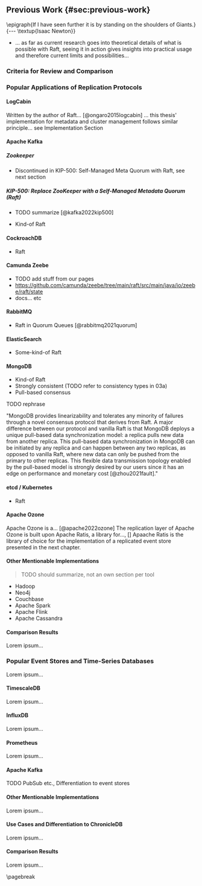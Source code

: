 ## Previous Work {#sec:previous-work}

\epigraph{If I have seen further it is by standing on the shoulders of Giants.}{--- \textup{Isaac Newton}}

- ... as far as current research goes into theoretical details of what is possible with Raft, seeing it in action gives insights into practical usage and therefore current limits and possibilities...

### Criteria for Review and Comparison

### Popular Applications of Replication Protocols

#### LogCabin

Written by the author of Raft... [@ongaro2015logcabin]
... this thesis' implementation for metadata and cluster management follows similar principle... see Implementation Section 

#### Apache Kafka

##### Zookeeper

- Discontinued in KIP-500: Self-Managed Meta Quorum with Raft, see next section

##### KIP-500: Replace ZooKeeper with a Self-Managed Metadata Quorum (Raft)

- TODO summarize [@kafka2022kip500]

- Kind-of Raft

#### CockroachDB

- Raft

#### Camunda Zeebe

- TODO add stuff from our pages
- https://github.com/camunda/zeebe/tree/main/raft/src/main/java/io/zeebe/raft/state
- docs... etc

#### RabbitMQ

- Raft in Quorum Queues [@rabbitmq2021quorum]

#### ElasticSearch

- Some-kind-of Raft

#### MongoDB

- Kind-of Raft
- Strongly consistent (TODO refer to consistency types in 03a)
- Pull-based consensus

TODO rephrase

"MongoDB provides linearizability and tolerates any minority of failures
through a novel consensus protocol that derives from Raft. A
major difference between our protocol and vanilla Raft is that
MongoDB deploys a unique pull-based data synchronization
model: a replica pulls new data from another replica. This
pull-based data synchronization in MongoDB can be initiated
by any replica and can happen between any two replicas, as
opposed to vanilla Raft, where new data can only be pushed
from the primary to other replicas. This flexible data transmission topology enabled by the pull-based model is strongly
desired by our users since it has an edge on performance and
monetary cost [@zhou2021fault]."

#### etcd / Kubernetes

- Raft

#### Apache Ozone

Apache Ozone is a... [@apache2022ozone]
The replication layer of Apache Ozone is built upon Apache Ratis, a library for..., []
Apaache Ratis is the library of choice for the implementation of a replicated event store presented in the next chapter.

#### Other Mentionable Implementations

> TODO should summarize, not an own section per tool

- Hadoop
- Neo4j
- Couchbase
- Apache Spark
- Apache Flink
- Apache Cassandra

#### Comparison Results

Lorem ipsum...

### Popular Event Stores and Time-Series Databases

Lorem ipsum...

#### TimescaleDB

Lorem ipsum...

#### InfluxDB

Lorem ipsum...

#### Prometheus

Lorem ipsum...

#### Apache Kafka

TODO PubSub etc., Differentiation to event stores

#### Other Mentionable Implementations

Lorem ipsum...

#### Use Cases and Differentiation to ChronicleDB

Lorem ipsum...

#### Comparison Results

Lorem ipsum...

\pagebreak
